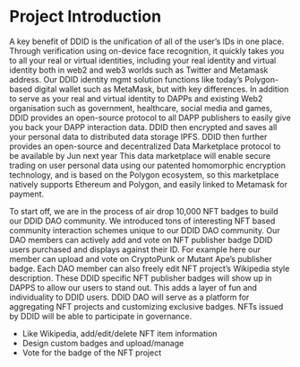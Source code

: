 # Project Introduction
A key benefit of DDID is the unification of all of the user’s IDs in one place. Through verification using on-device face recognition, it quickly takes you to all your real or virtual identities, including your real identity and virtual identity both in web2 and web3 worlds such as Twitter and Metamask address. 
Our DDID identity mgmt solution functions like today’s Polygon-based digital wallet such as MetaMask, but with key differences.
In addition to serve as your real and virtual identity to DAPPs and existing Web2 organisation such as government, healthcare, social media and games, DDID provides an open-source protocol to all DAPP publishers to easily give you back your DAPP interaction data. DDID then encrypted and saves all your personal data to distributed data storage IPFS. 
DDID then further provides an open-source and decentralized Data Marketplace protocol to be available by Jun next year
This data marketplace will enable secure trading on user personal data using our patented homomorphic encryption technology, and is based on the Polygon ecosystem, so this marketplace natively supports Ethereum and Polygon, and easily linked to Metamask for payment.

To start off, we are in the process of air drop 10,000 NFT badges to build our DDID DAO community. We introduced tons of interesting NFT based community interaction schemes unique to our DDID DAO community.
Our DAO members can actively add and vote on NFT publisher badge DDID users purchased and displays against their ID. For example here our member can upload and vote on CryptoPunk or Mutant Ape’s publisher badge. 
Each DAO member can also freely edit NFT project’s Wikipedia style description. These DDID specific NFT publisher badges will show up in DAPPS to allow our users to stand out. This adds a layer of fun and individuality to DDID users.
DDID DAO will serve as a platform for aggregating NFT projects and customizing exclusive badges. NFTs issued by DDID will be able to participate in governance.
* Like Wikipedia, add/edit/delete NFT item information
* Design custom badges and upload/manage
* Vote for the badge of the NFT project
